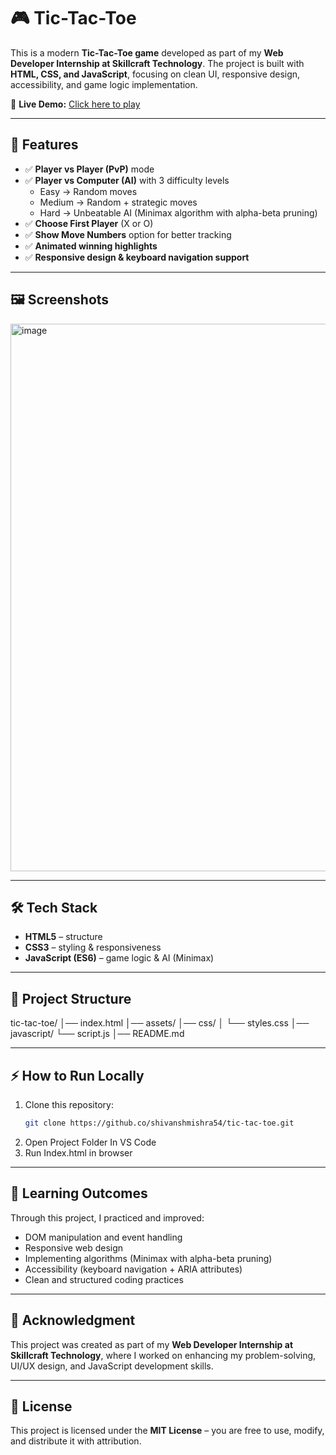 # 🎮 Tic-Tac-Toe  

This is a modern **Tic-Tac-Toe game** developed as part of my **Web Developer Internship at Skillcraft Technology**. The project is built with **HTML, CSS, and JavaScript**, focusing on clean UI, responsive design, accessibility, and game logic implementation.  

🔗 **Live Demo:** [Click here to play](https://your-live-demo-link.com)  

---

## 🚀 Features  
- ✅ **Player vs Player (PvP)** mode  
- ✅ **Player vs Computer (AI)** with 3 difficulty levels  
  - Easy → Random moves  
  - Medium → Random + strategic moves  
  - Hard → Unbeatable AI (Minimax algorithm with alpha-beta pruning)  
- ✅ **Choose First Player** (X or O)  
- ✅ **Show Move Numbers** option for better tracking  
- ✅ **Animated winning highlights**  
- ✅ **Responsive design & keyboard navigation support**  

---

## 🖼️ Screenshots  
<img width="806" height="876" alt="image" src="https://github.com/user-attachments/assets/bccfca07-04b0-425e-b986-a14a1e5ff625" />
  


---

## 🛠️ Tech Stack  
- **HTML5** – structure  
- **CSS3** – styling & responsiveness  
- **JavaScript (ES6)** – game logic & AI (Minimax)  

---

## 📂 Project Structure  
tic-tac-toe/
│── index.html
│── assets/
│── css/
│ └── styles.css
│── javascript/
└── script.js
│── README.md

---

## ⚡ How to Run Locally  
1. Clone this repository:  
   ```bash
   git clone https://github.co/shivanshmishra54/tic-tac-toe.git
2. Open Project Folder In VS Code
3. Run Index.html in browser

---

## 🎯 Learning Outcomes  

Through this project, I practiced and improved:  

- DOM manipulation and event handling  
- Responsive web design  
- Implementing algorithms (Minimax with alpha-beta pruning)  
- Accessibility (keyboard navigation + ARIA attributes)  
- Clean and structured coding practices  

---

## 🙌 Acknowledgment  

This project was created as part of my **Web Developer Internship at Skillcraft Technology**, where I worked on enhancing my problem-solving, UI/UX design, and JavaScript development skills.  

---

## 📜 License  

This project is licensed under the **MIT License** – you are free to use, modify, and distribute it with attribution.  

   


